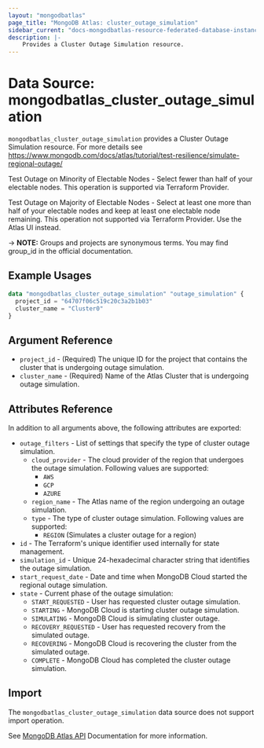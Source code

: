 ```yaml
---
layout: "mongodbatlas"
page_title: "MongoDB Atlas: cluster_outage_simulation"
sidebar_current: "docs-mongodbatlas-resource-federated-database-instance"
description: |-
    Provides a Cluster Outage Simulation resource.
---
```


# Data Source: mongodbatlas_cluster_outage_simulation

`mongodbatlas_cluster_outage_simulation` provides a Cluster Outage Simulation resource. For more details see https://www.mongodb.com/docs/atlas/tutorial/test-resilience/simulate-regional-outage/

Test Outage on Minority of Electable Nodes - Select fewer than half of your electable nodes. This operation is supported via Terraform Provider. 

Test Outage on Majority of Electable Nodes - Select at least one more than half of your electable nodes and keep at least one electable node remaining. This operation not supported via Terraform Provider. Use the Atlas UI instead. 


-> **NOTE:** Groups and projects are synonymous terms. You may find group_id in the official documentation.

## Example Usages


```terraform
data "mongodbatlas_cluster_outage_simulation" "outage_simulation" {
  project_id = "64707f06c519c20c3a2b1b03"
  cluster_name = "Cluster0"
}
```

## Argument Reference

* `project_id` - (Required) The unique ID for the project that contains the cluster that is undergoing outage simulation.
* `cluster_name` - (Required) Name of the Atlas Cluster that is undergoing outage simulation.

## Attributes Reference

In addition to all arguments above, the following attributes are exported:

* `outage_filters` - List of settings that specify the type of cluster outage simulation.
  * `cloud_provider` - The cloud provider of the region that undergoes the outage simulation. Following values are supported:
    * `AWS`
    * `GCP`
    * `AZURE`
  * `region_name` - The Atlas name of the region undergoing an outage simulation.
  * `type` - The type of cluster outage simulation. Following values are supported:
    * `REGION` (Simulates a cluster outage for a region)
* `id` - The Terraform's unique identifier used internally for state management.
* `simulation_id` - Unique 24-hexadecimal character string that identifies the outage simulation.
* `start_request_date` - Date and time when MongoDB Cloud started the regional outage simulation.
* `state` - Current phase of the outage simulation:
  * `START_REQUESTED` - User has requested cluster outage simulation.
  * `STARTING` - MongoDB Cloud is starting cluster outage simulation.
  * `SIMULATING` - MongoDB Cloud is simulating cluster outage.
  * `RECOVERY_REQUESTED` - User has requested recovery from the simulated outage.
  * `RECOVERING` - MongoDB Cloud is recovering the cluster from the simulated outage.
  * `COMPLETE` - MongoDB Cloud has completed the cluster outage simulation.

## Import

The `mongodbatlas_cluster_outage_simulation` data source does not support import operation.

See [MongoDB Atlas API](https://www.mongodb.com/docs/atlas/reference/api-resources-spec/v2/#tag/Cluster-Outage-Simulation) Documentation for more information.
